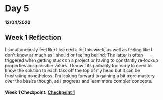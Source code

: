 # Day 5
__12/04/2020__

## Week 1 Reflection
I simultaneously feel like I learned a lot this week, as well as feeling like I don't know as much as I should or feeling behind.  The latter is often triggered when getting stuck on a project or having to constantly re-lookup properties and possible values. I know I its probably too early to need to know the solution to each task off the top of my head but it can be frustrating nonetheless. I'm looking forward to gaining a bit more mastery over the basics though, as I progress and learn more complex concepts.


#### Week 1 Checkpoint: [Checkpoint 1](https://trevor-r-allen.github.io/coolsite/)
